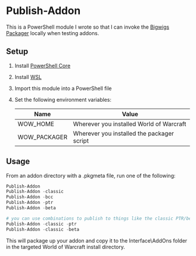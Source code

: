 # Publish-Addon

This is a PowerShell module I wrote so that I can invoke the
[Bigwigs Packager](https://github.com/BigWigsMods/packager) locally when testing
addons.

## Setup

1. Install [PowerShell Core](https://docs.microsoft.com/en-us/powershell/scripting/install/installing-powershell-core-on-windows)
1. Install [WSL](https://docs.microsoft.com/en-us/windows/wsl/install-win10)
1. Import this module into a PowerShell file
1. Set the following environment variables:

    | Name             | Value                |
    | ---------------- | -------------------- |
    | WOW_HOME         | Wherever you installed World of Warcraft  |
    | WOW_PACKAGER     | Wherever you installed the packager script |

## Usage

From an addon directory with a .pkgmeta file, run one of the following:

```powershell
Publish-Addon
Publish-Addon -classic
Publish-Addon -bcc
Publish-Addon -ptr
Publish-Addon -beta

# you can use combinations to publish to things like the classic PTR/beta too
Publish-Addon -classic -ptr
Publish-Addon -classic -beta
```

This will package up your addon and copy it to the Interface\AddOns folder in
the targeted World of Warcraft install directory.
